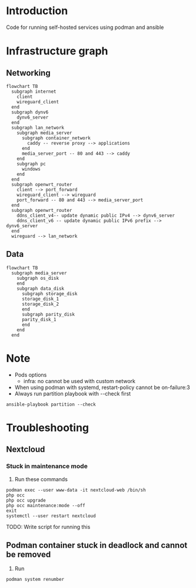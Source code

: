 # Introduction
Code for running self-hosted services using podman and ansible
# Infrastructure graph
## Networking
```mermaid
flowchart TB
  subgraph internet
    client
    wireguard_client
  end
  subgraph dynv6
    dynv6_server
  end
  subgraph lan_network
    subgraph media_server
      subgraph container_network
        caddy -- reverse proxy --> applications
      end
      media_server_port -- 80 and 443 --> caddy
    end
    subgraph pc
      windows
    end
  end
  subgraph openwrt_router
    client --> port_forward
    wireguard_client --> wireguard
    port_forward -- 80 and 443 --> media_server_port
  end
  subgraph openwrt_router
    ddns_client_v4-- update dynamic public IPv4 --> dynv6_server
    ddns_client_v6 -- update dynamic public IPv6 prefix --> dynv6_server
  end
  wireguard --> lan_network
```
## Data
```mermaid
flowchart TB
  subgraph media_server
    subgraph os_disk
    end
    subgraph data_disk
      subgraph storage_disk
      storage_disk_1
      storage_disk_2
      end
      subgraph parity_disk
      parity_disk_1
      end
    end
  end
```
# Note
- Pods options
  - infra: no cannot be used with custom network
- When using podman with systemd, restart-policy cannot be on-failure:3
- Always run partition playbook with --check first
```
ansible-playbook partition --check
```
# Troubleshooting
## Nextcloud
### Stuck in maintenance mode
1. Run these commands
```
podman exec --user www-data -it nextcloud-web /bin/sh
php occ
php occ upgrade
php occ maintenance:mode --off
exit
systemctl --user restart nextcloud
```
TODO: Write script for running this
## Podman container stuck in deadlock and cannot be removed
1. Run
```
podman system renumber
```